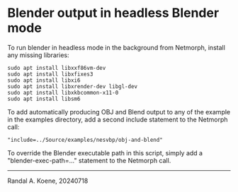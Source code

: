 # Blender output in headless Blender mode

To run blender in headless mode in the background from Netmorph,
install any missing libraries:

```
sudo apt install libxxf86vm-dev
sudo apt install libxfixes3
sudo apt install libxi6
sudo apt install libxrender-dev libgl-dev
sudo apt install libxkbcommon-x11-0
sudo apt install libsm6
```

To add automatically producing OBJ and Blend output to any of
the example in the examples directory, add a second include
statement to the Netmorph call:

```
"include=../Source/examples/nesvbp/obj-and-blend"
```

To override the Blender executable path in this script, simply
add a "blender-exec-path=..." statement to the Netmorph call.

---
Randal A. Koene, 20240718
